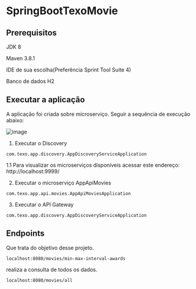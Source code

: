 # SpringBootTexoMovie

## Prerequisitos
JDK 8

Maven 3.8.1

IDE de sua escolha(Preferência Sprint Tool Suite 4)

Banco de dados H2
   
## Executar a aplicação
A aplicação foi criada sobre microserviço. Seguir a sequência de execução abaixo:

![image](https://user-images.githubusercontent.com/16020782/185726031-59cbad21-b7fe-4150-8432-2ed379f3fdcc.png)

1. Executar o Discovery
```shell script
com.texo.app.discovery.AppDiscoveryServiceApplication
```
1.1 Para visualizar os microserviços disponíveis acessar este endereço: http://localhost:9999/

2. Executar o microserviço AppApiMovies
```shell script
com.texo.app.api.movies.AppApiMoviesApplication
```

3. Executar o API Gateway
```shell script
com.texo.app.discovery.AppDiscoveryServiceApplication
```

## Endpoints
Que trata do objetivo desse projeto. 
```shell script
localhost:8080/movies/min-max-interval-awards
```
realiza a consulta de todos os dados.
```shell script
localhost:8080/movies/all
```
